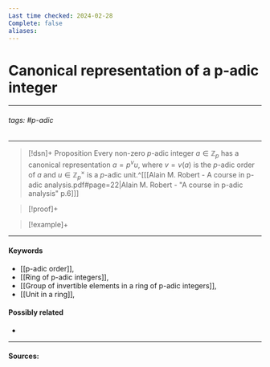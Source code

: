 ```yaml
---
Last time checked: 2024-02-28
Complete: false
aliases:
---
```

# Canonical representation of a p-adic integer
***
###### tags: #p-adic 
***
>[!dsn]+ Proposition
>Every non-zero $p$-adic integer $a\in\mathbb{Z}_{p}$ has a canonical representation $a=p^{v}u$, where $v=v(a)$ is the $p$-adic order of $a$ and $u\in\mathbb{Z}_{p}^{\times}$ is a $p$-adic unit.^[[[Alain M. Robert - A course in p-adic analysis.pdf#page=22|Alain M. Robert - "A course in p-adic analysis" p.6]]]

>[!proof]+
>

>[!example]+
>
***
#### Keywords
- [[p-adic order]],
- [[Ring of p-adic integers]],
- [[Group of invertible elements in a ring of p-adic integers]],
- [[Unit in a ring]],
#### Possibly related
- 
***
#### Sources: